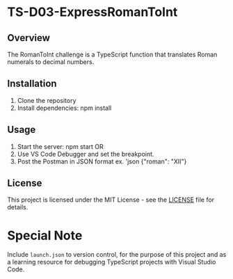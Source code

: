 # TS-D03-ExpressRomanToInt

## Overview
The RomanToInt challenge is a TypeScript function that translates Roman numerals to decimal numbers.

## Installation
1. Clone the repository
2. Install dependencies: npm install

## Usage
1. Start the server: npm start
OR
2. Use VS Code Debugger and set the breakpoint.
3. Post the Postman in JSON format ex.
'json
{"roman": "XII"}


## License
This project is licensed under the MIT License - see the [LICENSE](LICENSE) file for details.

# Special Note
Include `launch.json` to version control, for the purpose of this project and as a learning resource for debugging TypeScript projects with Visual Studio Code.